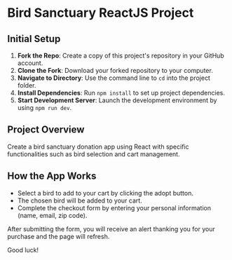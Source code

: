 # Bird Sanctuary ReactJS Project

## Initial Setup

1. **Fork the Repo**: Create a copy of this project's repository in your GitHub account.
2. **Clone the Fork**: Download your forked repository to your computer.
3. **Navigate to Directory**: Use the command line to `cd` into the project folder.
4. **Install Dependencies**: Run `npm install` to set up project dependencies.
5. **Start Development Server**: Launch the development environment by using `npm run dev`.

## Project Overview

Create a bird sanctuary donation app using React with specific functionalities such as bird selection and cart management.

## How the App Works

- Select a bird to add to your cart by clicking the adopt button.
- The chosen bird will be added to your cart.
- Complete the checkout form by entering your personal information (name, email, zip code).
  
After submitting the form, you will receive an alert thanking you for your purchase and the page will refresh.

Good luck!

